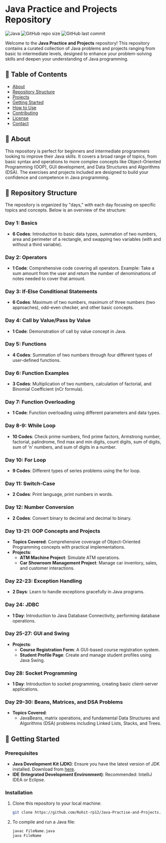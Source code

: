 # Java Practice and Projects Repository

![Java](https://img.shields.io/badge/Java-ED8B00?style=for-the-badge&logo=java&logoColor=white)
![GitHub repo size](https://img.shields.io/github/repo-size/Rohit-rp12/Java-Practise-and-Projects)
![GitHub last commit](https://img.shields.io/github/last-commit/Rohit-rp12/Java-Practise-and-Projects)

Welcome to the **Java Practice and Projects** repository! This repository contains a curated collection of Java problems and projects ranging from basic to intermediate levels, designed to enhance your problem-solving skills and deepen your understanding of Java programming.

## 📝 Table of Contents

- [About](#about)
- [Repository Structure](#repository-structure)
- [Projects](#projects)
- [Getting Started](#getting-started)
- [How to Use](#how-to-use)
- [Contributing](#contributing)
- [License](#license)
- [Contact](#contact)

## 📖 About

This repository is perfect for beginners and intermediate programmers looking to improve their Java skills. It covers a broad range of topics, from basic syntax and operations to more complex concepts like Object-Oriented Programming (OOP), GUI development, and Data Structures and Algorithms (DSA). The exercises and projects included are designed to build your confidence and competence in Java programming.

## 📂 Repository Structure

The repository is organized by "days," with each day focusing on specific topics and concepts. Below is an overview of the structure:

### **Day 1: Basics**
- **6 Codes**: Introduction to basic data types, summation of two numbers, area and perimeter of a rectangle, and swapping two variables (with and without a third variable).

### **Day 2: Operators**
- **1 Code**: Comprehensive code covering all operators. Example: Take a sum amount from the user and return the number of denominations of notes needed to cover that amount.

### **Day 3: If-Else Conditional Statements**
- **6 Codes**: Maximum of two numbers, maximum of three numbers (two approaches), odd-even checker, and other basic concepts.

### **Day 4: Call by Value/Pass by Value**
- **1 Code**: Demonstration of call by value concept in Java.

### **Day 5: Functions**
- **4 Codes**: Summation of two numbers through four different types of user-defined functions.

### **Day 6: Function Examples**
- **3 Codes**: Multiplication of two numbers, calculation of factorial, and Binomial Coefficient (nCr formula).

### **Day 7: Function Overloading**
- **1 Code**: Function overloading using different parameters and data types.

### **Day 8-9: While Loop**
- **10 Codes**: Check prime numbers, find prime factors, Armstrong number, factorial, palindrome, find max and min digits, count digits, sum of digits, sum of 'n' numbers, and sum of digits in a number.

### **Day 10: For Loop**
- **9 Codes**: Different types of series problems using the for loop.

### **Day 11: Switch-Case**
- **2 Codes**: Print language, print numbers in words.

### **Day 12: Number Conversion**
- **2 Codes**: Convert binary to decimal and decimal to binary.

### **Day 13-21: OOP Concepts and Projects**
- **Topics Covered**: Comprehensive coverage of Object-Oriented Programming concepts with practical implementations.
- **Projects**: 
  - **ATM Machine Project**: Simulate ATM operations.
  - **Car Showroom Management Project**: Manage car inventory, sales, and customer interactions.

### **Day 22-23: Exception Handling**
- **2 Days**: Learn to handle exceptions gracefully in Java programs.

### **Day 24: JDBC**
- **1 Day**: Introduction to Java Database Connectivity, performing database operations.

### **Day 25-27: GUI and Swing**
- **Projects**:
  - **Course Registration Form**: A GUI-based course registration system.
  - **Student Profile Page**: Create and manage student profiles using Java Swing.

### **Day 28: Socket Programming**
- **1 Day**: Introduction to socket programming, creating basic client-server applications.

### **Day 29-30: Beans, Matrices, and DSA Problems**
- **Topics Covered**: 
  - JavaBeans, matrix operations, and fundamental Data Structures and Algorithms (DSA) problems including Linked Lists, Stacks, and Trees.

## 🚀 Getting Started

### Prerequisites

- **Java Development Kit (JDK)**: Ensure you have the latest version of JDK installed. Download from [here](https://www.oracle.com/java/technologies/javase-downloads.html).
- **IDE (Integrated Development Environment)**: Recommended: IntelliJ IDEA or Eclipse.

### Installation

1. Clone this repository to your local machine:

   ```bash
   git clone https://github.com/Rohit-rp12/Java-Practise-and-Projects.git
2. To compile and run a Java file:
   ```bash
   javac FileName.java
   java FileName
